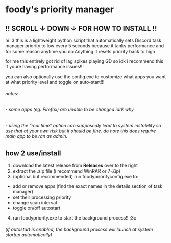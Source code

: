 # foody's priority manager
## !! SCROLL ↓ DOWN ↓ FOR HOW TO INSTALL !!

hi :3 this is a lightweight python script that automatically sets Discord task manager priority to low every 5 seconds because it tanks performance and for some reason anytime you do Anything it resets priority back to high

for me this entirely got rid of lag spikes playing GD so idk i recommend this if youre having performance issues!!!

you can also optionally use the config.exe to customize what apps you want at what priority level and toggle on auto-start!!!
###### notes: 
###### - some apps (eg. Firefox) are unable to be changed idrk why
###### - using the "real time" option can supposedly lead to system instability so use that at your own risk but it should be fine. do note this does require main app to be ran as admin.

## how 2 use/install
1. download the latest release from **Releases** over to the right
2. extract the .zip file (i recommend WinRAR or 7-Zip)
3. (optional but recommended) run foodypriorityconfig.exe to:
- add or remove apps (find the exact names in the details section of task manager)
- set their processing priority
- change scan interval
- toggle on/off autostart
4. run foodypriority.exe to start the background process!! ;3c
###### (if autostart is enabled, the background process will launch at system startup automatically)
